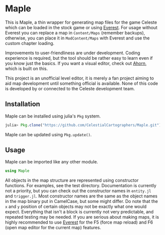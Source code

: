 # Maple

This is Maple, a thin wrapper for generating map files for the game Celeste which can be loaded in the stock game or using [Everest](https://github.com/EverestAPI/Everest).
For usage without Everest you can replace a map in `Content/Maps` (remember backups), otherwise, you can place it in `ModContent/Maps` with Everest and use the custom chapter loading. 

Improvements to user-friendliness are under development. Coding experience is required, but the tool should be rather easy to learn even if you know just the basics. If you want a visual editor, check out [Ahorn](https://github.com/CelestialCartographers/Ahorn), which is built on this.

This project is an unofficial level editor, it is merely a fan project aiming to aid map development until something official is available. None of this code is developed by or connected to the Celeste development team.

## Installation
Maple can be installed using julia's `Pkg` system.
```julia
julia> Pkg.clone("https://github.com/CelestialCartographers/Maple.git")
```
Maple can be updated using `Pkg.update()`.

## Usage

Maple can be imported like any other module.

```julia
using Maple
```

All objects in the map structure are represented using constructor functions. For examples, see the test directory. Documentation is currently not a priority, but you can check out the constructor names in `entity.jl` and `trigger.jl`.
Most constructor names are the same as the object names in the map binary put in CamelCase, but some might differ. Do note that the `x` and `y` position of certain objects may not be exactly what one would expect. Everything that isn't a block is currently not very predictable, and repeated testing may be needed. If you are serious about making maps, it is highly recommended to use [Everest](https://github.com/EverestAPI/Everest) for the F5 (force map reload) and F6 (open map editor for the current map) features.
